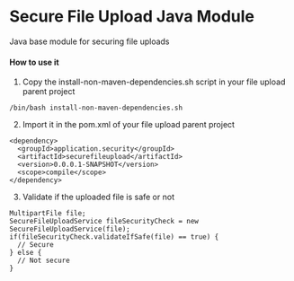 # Secure File Upload Java Module
Java base module for securing file uploads

#### How to use it

1) Copy the install-non-maven-dependencies.sh script in your file upload parent project
```
/bin/bash install-non-maven-dependencies.sh
```

2) Import it in the pom.xml of your file upload parent project
```
<dependency>
  <groupId>application.security</groupId>
  <artifactId>securefileupload</artifactId>
  <version>0.0.0.1-SNAPSHOT</version>
  <scope>compile</scope>
</dependency>
```

3) Validate if the uploaded file is safe or not
```
MultipartFile file;
SecureFileUploadService fileSecurityCheck = new SecureFileUploadService(file);
if(fileSecurityCheck.validateIfSafe(file) == true) {
  // Secure
} else {
  // Not secure
}
```
